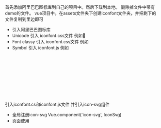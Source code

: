 首先添加阿里巴巴图标库到自己的项目中。然后下载到本地。
删除掉文件中带有demo的文件。
vue项目中。在assets文件夹下创建iconfont文件夹，并把剩下的文件复制到里边即可

 * 引入阿里巴巴图标库
 * Unicode 引入 iconfont.css文件 例如<span class="icon iconfont">&#xe624;</span>
 * Font classy 引入 iconfont.css文件 例如<i class="iconfont iconzu6"></i>
 * Symbol 引入 iconfont.js  例如 <svg class="icon" aria-hidden="true"> <use xlink:href="#iconzu7"></use></svg>

引入iconfont.cs和iconfont.js文件
并引入icon-svg组件

* 全局注册icon-svg
Vue.component('icon-svg', IconSvg)
* 页面使用
<icon-svg icon-class="iconseachx"/>
